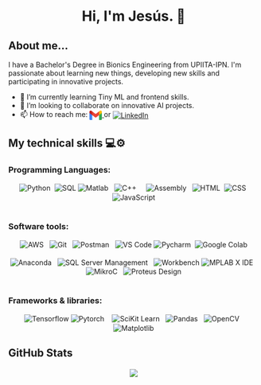 <div style="max-width:100%;">
  <h1 align="center"> Hi, I'm Jesús.  👋</h1>
  <h2>About me...</h2>
  I have a Bachelor's Degree in Bionics Engineering from UPIITA-IPN. I'm passionate about learning new things, developing new skills and participating in innovative projects.
</div>
<div>
  <p>
    <ul>
      <li>🌱 I’m currently learning Tiny ML and frontend skills.</li >
      <li>👯 I’m looking to collaborate on innovative AI projects.</li>
      <li>📫 How to reach me: 
        <a href="mailto:banda.j94@gmail.com">
          <img align="center" src="img/gmail.png" alt="Gmail" style="width:25px;">
        </a>
        or
        <a href="https://www.linkedin.com/in/jes%C3%BAs-banda-5a3131a5/">
          <img align="center" src="linkedin.png" alt="LinkedIn" style="width:25px;">
        </a>
      </li>
    </ul>
  </p>
</div>

<div style="max-width:100%;">
  <h2>My technical skills 💻⚙</h2> 
  
  <div>
    <h3>Programming Languages:</h3>
    <p align="center">
      <img align="center" src="https://logodownload.org/wp-content/uploads/2019/10/python-logo-2.png" alt="Python" style="width:40px;">&nbsp 
      <img align="center" src="https://media.istockphoto.com/vectors/database-server-isolated-flat-web-mobile-icon-with-sql-word-vector-vector-id1055067852?k=6&m=1055067852&s=170667a&w=0&h=bGbkdAvh6xJQHnVMeRje0Uc8al46DDc6Bq7TsT0mdyU=" alt="SQL" style="width:70px;">
      <img align="center" src="https://lh3.googleusercontent.com/proxy/n82wHWit2u2DpXR3cB3dm5lMgofjyJsiDt_a9MPrQCXbZCrHxhmrUsmiJHkSF4-uEuBq8Tp49zmJzu27OKZUw-McDzP-yuZjnBcSz8La" alt="Matlab" style="width:80px;">&nbsp&nbsp 
      <img align="center" src="https://upload.wikimedia.org/wikipedia/commons/thumb/1/18/ISO_C%2B%2B_Logo.svg/306px-ISO_C%2B%2B_Logo.svg.png" alt="C++" style="width:35px;">&nbsp&nbsp&nbsp&nbsp 
      <img align="center" src="https://encrypted-tbn0.gstatic.com/images?q=tbn:ANd9GcQQdA_2Vi350-blMARDU4bOdXkXaanfyYmPVg&usqp=CAU" alt="Assembly" style="width:35px;">&nbsp&nbsp 
      <img align="center" src="https://upload.wikimedia.org/wikipedia/commons/thumb/6/61/HTML5_logo_and_wordmark.svg/768px-HTML5_logo_and_wordmark.svg.png" alt="HTML" style="width:45px;">&nbsp 
      <img align="center" src="http://lineadecodigo.com/wp-content/uploads/2014/04/css.png" alt="CSS" style="width:55px;">&nbsp 
      <img align="center" src="https://cdn.iconscout.com/icon/free/png-256/javascript-2038874-1720087.png" alt="JavaScript" style="width:50px;"> 
      <br>
      <br>
    </p>
  </div>
  
  <div>
    <h3>Software tools:</h3>
    <p align="center">
      <img align="center" src="https://upload.wikimedia.org/wikipedia/commons/thumb/9/93/Amazon_Web_Services_Logo.svg/368px-Amazon_Web_Services_Logo.svg.png" alt="AWS" style="width:45px;">&nbsp&nbsp
      <img align="center" src="https://upload.wikimedia.org/wikipedia/commons/thumb/e/e0/Git-logo.svg/1280px-Git-logo.svg.png" alt="Git" style="width:60px;">&nbsp&nbsp
      <img align="center" src="https://testerhouse.com/wp-content/uploads/2019/09/postman-logo.png" alt="Postman" style="width:75px;">&nbsp&nbsp
      <img align="center" src="https://res.cloudinary.com/practicaldev/image/fetch/s--9F8ygOQO--/c_imagga_scale,f_auto,fl_progressive,h_720,q_auto,w_1280/https://dev-to-uploads.s3.amazonaws.com/i/ikysur95osy0deokuuji.png" alt="VS Code" style="width:90px;">
      <img align="center" src="https://xpertlab.com/wp-content/uploads/2020/01/pyCharm.png" alt="Pycharm" style="width:80px;">&nbsp
      <img align="center" src="https://colab.research.google.com/img/colab_favicon_256px.png" alt="Google Colab" style="width:45px;">
      <br>
      <br>
      <img align="center" src="https://txtitx.files.wordpress.com/2020/01/anaconda-python-logo.png?w=302&h=227" alt="Anaconda" style="width:65px;">&nbsp&nbsp
      <img align="center" src="https://www.kindpng.com/picc/m/21-215460_microsoft-sql-server-logo-png-microsoft-sql-server.png" alt="SQL Server Management" style="width:55px;">&nbsp&nbsp
      <img align="center" src="https://www.javierrguez.com/wp-content/uploads/logo-mysql-workbench.png" alt="Workbench" style="width:80px;">
      <img align="center" src="https://www.microchip.com/en-us/development-tools-tools-and-software/mplab-x-ide/_jcr_content/root/responsivegrid/container/container/isolatedimage_copy/image.coreimg.png/1612294657229/mplab-xide-transparent-background.png" alt="MPLAB X IDE" style="width:45px;">&nbsp&nbsp
      <img align="center" src="https://lh3.googleusercontent.com/proxy/q6vaOGAm-eSAfgzfU3OEVj7rY-QZZBpUj-z140AIQrwn-yO1R_7Ikl_N0jFdbOPn3y4lZtDXVe57QxDPyQ8LTZ56AASDSQcvbXEewgdoGzOty-tk" alt="MikroC" style="width:35px;">&nbsp&nbsp
      <img align="center" src="https://edasim.com/wp-content/uploads/2020/06/edasim-integrating-ideas-logo-proteus.png" alt="Proteus Design" style="width:95px;">
      <br>
      <br>
    </p>
  </div>

  <div>
    <h3>Frameworks & libraries:</h3>
    <p align="center">
      <img align="center" src="https://upload.wikimedia.org/wikipedia/commons/e/e5/TensorFlow_Logo_with_text.png" alt="Tensorflow" style="width:120px;">
      <img align="center" src="https://miro.medium.com/max/691/1*VSQ0XEywxSgZBwW05GsZtw.png" alt="Pytorch" style="width:60px;">&nbsp&nbsp&nbsp
      <img align="center" src="https://upload.wikimedia.org/wikipedia/commons/thumb/0/05/Scikit_learn_logo_small.svg/1280px-Scikit_learn_logo_small.svg.png" alt="SciKit Learn" style="width:70px;">&nbsp&nbsp
      <img align="center" src="https://numfocus.org/wp-content/uploads/2016/07/pandas-logo-300.png" alt="Pandas" style="width:75px;">&nbsp&nbsp
      <img align="center" src="https://3.bp.blogspot.com/-yvrV6MUueGg/ToICp0YIDPI/AAAAAAAAADg/SYKg4dWpyC43AAfrDwBTR0VYmYT0QshEgCPcBGAYYCw/s1600/OpenCV_Logo.png" alt="OpenCV" style="width:75px;">&nbsp&nbsp
      <img align="center" src="https://matplotlib.org/_static/logo2_compressed.svg" alt="Matplotlib" style="width:80px;">
    </p>
  </div>
</div>

<div>
<h2>GitHub Stats</h2>
  <div align="center" style="max-width:100%;">
    <a href="https://github.com/JesusBandaG/JesusBandaG">
      <img align="center" src="https://github-readme-stats.vercel.app/api?username=JesusBandaG&?count_private=true&show_icons=true&theme=merko" />
    </a>
  </div>
</div>
